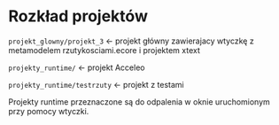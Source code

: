 # Rozkład projektów

`projekt_glowny/projekt_3` <- projekt główny zawierajacy wtyczkę z metamodelem rzutykosciami.ecore i projektem xtext

`projekty_runtime/` <- projekt Acceleo

`projekty_runtime/testrzuty` <- projekt z testami

Projekty runtime przeznaczone są do odpalenia w oknie uruchomionym przy pomocy wtyczki.
